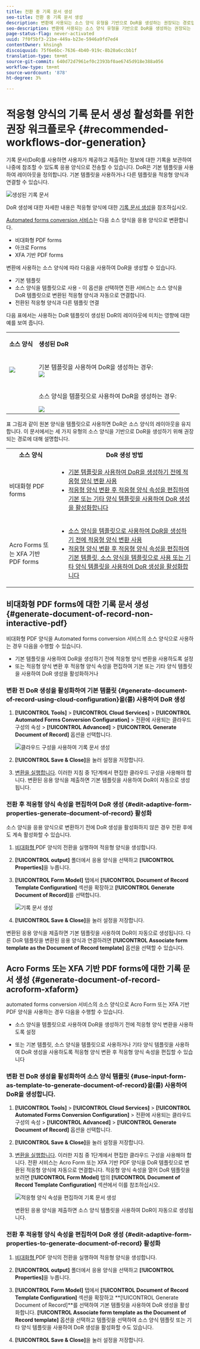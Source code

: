 ```yaml
---
title: 전환 중 기록 문서 생성
seo-title: 전환 중 기록 문서 생성
description: 변환에 사용되는 소스 양식 유형을 기반으로 DoR을 생성하는 권장되는 경로입니다.
seo-description: 변환에 사용되는 소스 양식 유형을 기반으로 DoR을 생성하는 권장되는 경로입니다.
page-status-flag: never-activated
uuid: 7f0f5bf3-21be-449a-b23e-5946a9fd7ed4
contentOwner: khsingh
discoiquuid: 75f6e6bc-7636-4b40-919c-8b20a6ccbb1f
translation-type: tm+mt
source-git-commit: 640d72d7961ef0c2393bf0ae6745d918e388a056
workflow-type: tm+mt
source-wordcount: '878'
ht-degree: 3%

---
```



# 적응형 양식의 기록 문서 생성 활성화를 위한 권장 워크플로우 {#recommended-workflows-dor-generation}

기록 문서(DoR)를 사용하면 사용자가 제공하고 제출하는 정보에 대한 기록을 보관하여 나중에 참조할 수 있도록 응용 양식으로 전송할 수 있습니다.
DoR은 기본 템플릿을 사용하여 레이아웃을 정의합니다. 기본 템플릿을 사용하거나 다른 템플릿을 적응형 양식과 연결할 수 있습니다.

![생성된 기록 문서](assets/document_of_record.gif)

DoR 생성에 대한 자세한 내용은 적응형 양식에 대한 [기록 문서 생성](https://helpx.adobe.com/experience-manager/6-5/forms/using/generate-document-of-record-for-non-xfa-based-adaptive-forms.html)을 참조하십시오.

[Automated forms conversion 서비스](../help/introduction.md)는 다음 소스 양식을 응용 양식으로 변환합니다.

* 비대화형 PDF forms
* 아크로 Forms
* XFA 기반 PDF forms

변환에 사용하는 소스 양식에 따라 다음을 사용하여 DoR을 생성할 수 있습니다.

* 기본 템플릿
* 소스 양식을 템플릿으로 사용 - 이 옵션을 선택하면 전환 서비스는 소스 양식을 DoR 템플릿으로 변환된 적응형 양식과 자동으로 연결합니다.
* 전환된 적응형 양식과 다른 템플릿 연결

다음 표에서는 사용하는 DoR 템플릿이 생성된 DoR의 레이아웃에 미치는 영향에 대한 예를 보여 줍니다.

<table> 
 <tbody>
 <tr>
  <td><p><strong>소스 양식</strong></p></td>
  <td><p><strong>생성된 DoR</strong></p></td> 
   </tr>
  <tr>
   <td><img src="assets/source_xdp_updated.png"/></td>
   <td><p>기본 템플릿을 사용하여 DoR을 생성하는 경우:</br><img src="assets/source_form_default_updated.png"/></td>
   </tr>
   <tr>
   <td></td>
   <td><p>소스 양식을 템플릿으로 사용하여 DoR을 생성하는 경우:</br></p><img src="assets/source_form_dor_updated.png"/></td>
   </tr>
  </tbody>
</table>

표 그림과 같이 원본 양식을 템플릿으로 사용하면 DoR은 소스 양식의 레이아웃을 유지합니다.
이 문서에서는 세 가지 유형의 소스 양식을 기반으로 DoR을 생성하기 위해 권장되는 경로에 대해 설명합니다.

<table> 
 <tbody> 
  <tr> 
   <th><strong>소스 양식</strong></th> 
   <th><strong>DoR 생성 방법</strong></th> 
  </tr> 
  <tr> 
   <td><p>비대화형 PDF forms</p></td> 
   <td> 
    <ul> 
     <li><a href="#generate-document-of-record-using-cloud-configuration">기본 템플릿을 사용하여 DoR을 생성하기 전에 적응형 양식 변환 사용</a></li> 
     <li><a href="#edit-adaptive-form-properties-generate-document-of-record">적응형 양식 변환 후 적응형 양식 속성을 편집하여 기본 또는 기타 양식 템플릿을 사용하여 DoR 생성을 활성화합니다</a></li> 
    </ul> </td> 
  </tr>
  <tr> 
   <td><p>Acro Forms 또는 XFA 기반 PDF forms</p></td> 
   <td> 
    <ul> 
     <li><a href="#use-input-form-as-template-to-generate-document-of-record">소스 양식을 템플릿으로 사용하여 DoR을 생성하기 전에 적응형 양식 변환 사용</a></li> 
     <li><a href="#edit-adaptive-form-properties-to-generate-document-of-record">적응형 양식 변환 후 적응형 양식 속성을 편집하여 기본 템플릿, 소스 양식을 템플릿으로 사용 또는 기타 양식 템플릿을 사용하여 DoR 생성을 활성화합니다</a></li> 
    </ul> </td> 
  </tr>    
 </tbody> 
</table>

## 비대화형 PDF forms에 대한 기록 문서 생성 {#generate-document-of-record-non-interactive-pdf}

비대화형 PDF 양식을 Automated forms conversion 서비스의 소스 양식으로 사용하는 경우 다음을 수행할 수 있습니다.

* 기본 템플릿을 사용하여 DoR을 생성하기 전에 적응형 양식 변환을 사용하도록 설정
* 또는 적응형 양식 변환 후 적응형 양식 속성을 편집하여 기본 또는 기타 양식 템플릿을 사용하여 DoR 생성을 활성화하거나

### 변환 전 DoR 생성을 활성화하여 기본 템플릿 {#generate-document-of-record-using-cloud-configuration}을(를) 사용하여 DoR 생성

1. **[!UICONTROL Tools]** > **[!UICONTROL Cloud Services]** > **[!UICONTROL Automated Forms Conversion Configuration]** > 전환에 사용되는 클라우드 구성의 속성 > **[!UICONTROL Advanced]** > **[!UICONTROL Generate Document of Record]** 옵션을 선택합니다.

   ![클라우드 구성을 사용하여 기록 문서 생성](assets/generate_dor_cloud_config.gif)

1. **[!UICONTROL Save & Close]**&#x200B;을 눌러 설정을 저장합니다.

1. [변환을 실행합니다](../help/convert-existing-forms-to-adaptive-forms.md). 이러한 지침 중 1단계에서 편집한 클라우드 구성을 사용해야 합니다.
변환된 응용 양식을 제출하면 기본 템플릿을 사용하여 DoR이 자동으로 생성됩니다.

### 전환 후 적응형 양식 속성을 편집하여 DoR 생성 {#edit-adaptive-form-properties-generate-document-of-record} 활성화

소스 양식을 응용 양식으로 변환하기 전에 DoR 생성을 활성화하지 않은 경우 전환 후에도 계속 활성화할 수 있습니다.

1. [비대화형 ](../help/convert-existing-forms-to-adaptive-forms.md) PDF 양식의 전환을 실행하여 적응형 양식을 생성합니다.

1. **[!UICONTROL output]** 폴더에서 응용 양식을 선택하고 **[!UICONTROL Properties]**&#x200B;을 누릅니다.

1. **[!UICONTROL Form Model]** 탭에서 **[!UICONTROL Document of Record Template Configuration]** 섹션을 확장하고 **[!UICONTROL Generate Document of Record]**&#x200B;를 선택합니다.

   ![기록 문서 생성](assets/generate_dor_af_properties.png)

1. **[!UICONTROL Save & Close]**&#x200B;을 눌러 설정을 저장합니다.

변환된 응용 양식을 제출하면 기본 템플릿을 사용하여 DoR이 자동으로 생성됩니다. 다른 DoR 템플릿을 변환된 응용 양식과 연결하려면 **[!UICONTROL Associate form template as the Document of Record template]** 옵션을 선택할 수 있습니다.

## Acro Forms 또는 XFA 기반 PDF forms에 대한 기록 문서 생성 {#generate-document-of-record-acroform-xfaform}

automated forms conversion 서비스의 소스 양식으로 Acro Form 또는 XFA 기반 PDF 양식을 사용하는 경우 다음을 수행할 수 있습니다.

* 소스 양식을 템플릿으로 사용하여 DoR을 생성하기 전에 적응형 양식 변환을 사용하도록 설정

* 또는 기본 템플릿, 소스 양식을 템플릿으로 사용하거나 기타 양식 템플릿을 사용하여 DoR 생성을 사용하도록 적응형 양식 변환 후 적응형 양식 속성을 편집할 수 있습니다

### 변환 전 DoR 생성을 활성화하여 소스 양식 템플릿 {#use-input-form-as-template-to-generate-document-of-record}을(를) 사용하여 DoR을 생성합니다.

1. **[!UICONTROL Tools]** > **[!UICONTROL Cloud Services]** > **[!UICONTROL Automated Forms Conversion Configuration]** > 전환에 사용되는 클라우드 구성의 속성 > **[!UICONTROL Advanced]** > **[!UICONTROL Generate Document of Record]** 옵션을 선택합니다.

1. **[!UICONTROL Save & Close]**&#x200B;을 눌러 설정을 저장합니다.

1. [변환을 실행합니다](../help/convert-existing-forms-to-adaptive-forms.md). 이러한 지침 중 1단계에서 편집한 클라우드 구성을 사용해야 합니다.
전환 서비스는 Acro Form 또는 XFA 기반 PDF 양식을 DoR 템플릿으로 변환된 적응형 양식에 자동으로 연결합니다.
적응형 양식 속성을 열어 DoR 템플릿을 보려면 **[!UICONTROL Form Model]** 탭의 **[!UICONTROL Document of Record Template Configuration]** 섹션에서 이를 참조하십시오.

   ![적응형 양식 속성을 편집하여 기록 문서 생성](assets/generate_dor_af_properties_xdp_acro.png)

   변환된 응용 양식을 제출하면 소스 양식 템플릿을 사용하여 DoR이 자동으로 생성됩니다.

### 전환 후 적응형 양식 속성을 편집하여 DoR 생성 {#edit-adaptive-form-properties-to-generate-document-of-record} 활성화

1. [비대화형 ](../help/convert-existing-forms-to-adaptive-forms.md) PDF 양식의 전환을 실행하여 적응형 양식을 생성합니다.

1. **[!UICONTROL output]** 폴더에서 응용 양식을 선택하고 **[!UICONTROL Properties]**&#x200B;을 누릅니다.

1. **[!UICONTROL Form Model]** 탭에서 **[!UICONTROL Document of Record Template Configuration]** 섹션을 확장하고 **[!UICONTROL Generate Document of Record]**를 선택하여 기본 템플릿을 사용하여 DoR 생성을 활성화합니다.
**[!UICONTROL Associate form template as the Document of Record template]** 옵션을 선택하고 템플릿을 선택하여 소스 양식 템플릿 또는 기타 양식 템플릿을 사용하여 DoR 생성을 활성화할 수도 있습니다.

1. **[!UICONTROL Save & Close]**&#x200B;을 눌러 설정을 저장합니다.

